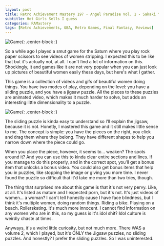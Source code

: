 ```yaml
---
layout: post
title: Retro Achievement Mastery 197 - Angel Paradise Vol. 1 - Sakaki Yuko - Koi no Yokan in Hollywood 
subtitle: Hot Girls Sells I guess
categories: RAMastery
tags: [Retro Achievements, GBA, Retro Games, Final Fantasy, Reviews]
---
```



![Game](https://imgur.com/bodAozZ.png){: .center-block :}

So a while ago I played a smut game for the Saturn where you play rock paper scissors to see videos of women stripping. I expected this to be like that but it's actually not, at all. I can't find a lot of information on this. Shockingly, it and games like it are not very popular when you can just look up pictures of beautiful women easily these days, but here's what I gather.

This game is a collection of videos and gifs of beautiful women doing things. You have two modes of play, depending on the level: you have a sliding puzzle, and you have a jigsaw puzzle. All the pieces to these puzzles are animated video, which makes it much harder to solve, but adds an interesting little dimensionality to a puzzle.


![Game](https://imgur.com/FEYoKz7.png){: .center-block :}

The sliding puzzle is kinda easy to understand so I'll explain the jigsaw, because it is not. Honetly, I mastered this game and it still makes little sense to me. The concept is simple: you have the pieces on the right, you click and drag them where they belong. They have different shapes to help you narrow down where the piece could go.

When you place the piece, however, it seems to... weaken? The spots around it? And you can use this to kinda clear entire sections and lines. If you manage to do this properly, and in the correct spot, you'll get a bonus item that unlocks a bonus video. You could also get bonus items that help you in puzzles, like stopping the image or giving you more time. I never found the puzzle so difficult that it'd take me more than two tries, though.

The thing that surprised me about this game is that it's not very pervy. Like, at all. It's listed as mature and I expected porn, but it's not. It's just videos of women... a woman? I can't tell honestly cause I have face blindness, but I think it's multiple women, doing random things. Riding a bike. Playing on a beach. Rollerskating. It's much more innocent. I cannot find information on any women who are in this, so my guess is it's idol shit? Idol culture is weirdly chaste at times.

Anyways, it's a weird little curiosity, but not much more. There WAS a volume 2, which I played, but it's ONLY the Jigsaw puzzles, no sliding puzzles. And honestly? I prefer the sliding puzzles. So I was uninterested.